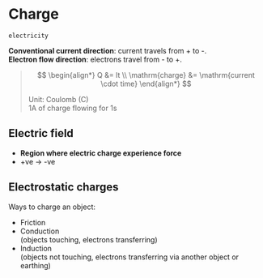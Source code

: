 # Charge

`electricity`

**Conventional current direction**: current travels from + to -. \
**Electron flow direction**: electrons travel from - to +.

> $$
> \begin{align*}
>   Q &= It \\
>   \mathrm{charge} &= \mathrm{current \cdot time}
> \end{align*}
> $$
>
> Unit: Coulomb (C) \
> 1A of charge flowing for 1s

## Electric field

-   **Region where electric charge experience force**
-   +ve → -ve

## Electrostatic charges

<p></p>
Ways to charge an object:

-   Friction
-   Conduction \
    (objects touching, electrons transferring)
-   Induction \
    (objects not touching, electrons transferring via another object or earthing)
